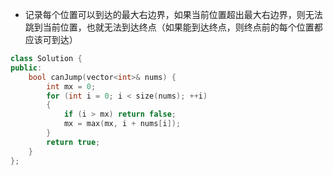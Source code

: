 * 记录每个位置可以到达的最大右边界，如果当前位置超出最大右边界，则无法跳到当前位置，也就无法到达终点（如果能到达终点，则终点前的每个位置都应该可到达）
```cpp
class Solution {
public:
    bool canJump(vector<int>& nums) {
        int mx = 0;
        for (int i = 0; i < size(nums); ++i)
        {
            if (i > mx) return false;
            mx = max(mx, i + nums[i]);
        }
        return true;
    }
};
```